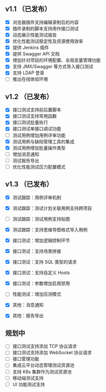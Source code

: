  ##  v1.1 （已发布）
 
- [x] 浏览器插件支持编辑录制后的内容
- [x] 插件录制的脚本支持用作接口测试
- [x] 动态展示性能测试报告
- [x] 优化性能测试稳定性及资源使用效率
- [x] 提供 Jenkins 插件
- [x] 提供 Swagger API 文档
- [x] 增加针对项目的环境配置、全局变量管理功能
- [x] 支持 JMX/Swagger 等方式导入接口测试
- [x] 支持 LDAP 登录
- [ ] 推出在线体验环境

## v1.2 （已发布）

- [x] 接口测试支持前后置脚本
- [x] 接口测试支持常用函数
- [x] 接口测试批量执行
- [x] 接口测试单接口调试功能
- [ ] 测试用例增加用例评审功能
- [x] 测试用例与缺陷管理工具的集成
- [x] 测试用例增加批量操作类型
- [ ] 增加消息通知
- [ ] 测试报告导出
- [ ] 优化性能测试压力配置模式

## v1.3 （已发布）
- [x] 测试跟踪：用例评审机制
- [x] 测试跟踪：测试计划关联用例支持跨项目
- [ ] 测试跟踪：测试用例支持贴图
- [x] 测试跟踪：支持思维导图格式导入用例
- [x] 接口测试：增加逻辑控制环节
- [x] 接口测试：支持场景拼接
- [x] 接口测试：支持 SQL 类型的请求
- [x] 接口测试：支持自定义 Hosts
- [x] 接口测试：参数增加启用禁用
- [ ] 性能测试：增加压测模式
- [x] 其他：消息通知
- [x] 其他：报告导出


## 规划中
- [ ] 接口测试支持添加 TCP 协议请求
- [ ] 接口测试支持添加 WebSocket 协议请求
- [ ] 接口管理功能
- [ ] 集成云平台动态管理测试资源池
- [ ] 支持 K8s 集群作为测试资源池
- [ ] 移动端测试支持
- [ ] UI 功能测试支持
